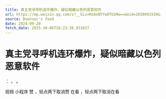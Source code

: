 ```yaml
---
title: 真主党寻呼机连环爆炸，疑似暗藏以色列恶意软件
url: https://mp.weixin.qq.com/s?__biz=MzAxNTYwOTU1Mw==&mid=2650091939&idx=1&sn=dc0c2c42f5166c91b50a7070da56807a
source: Doonsec's feed
date: 2024-09-20
fetch_date: 2025-10-06T18:23:38.931027
---
```


# 真主党寻呼机连环爆炸，疑似暗藏以色列恶意软件

：
，
。

视频
小程序
赞
，轻点两下取消赞
在看
，轻点两下取消在看